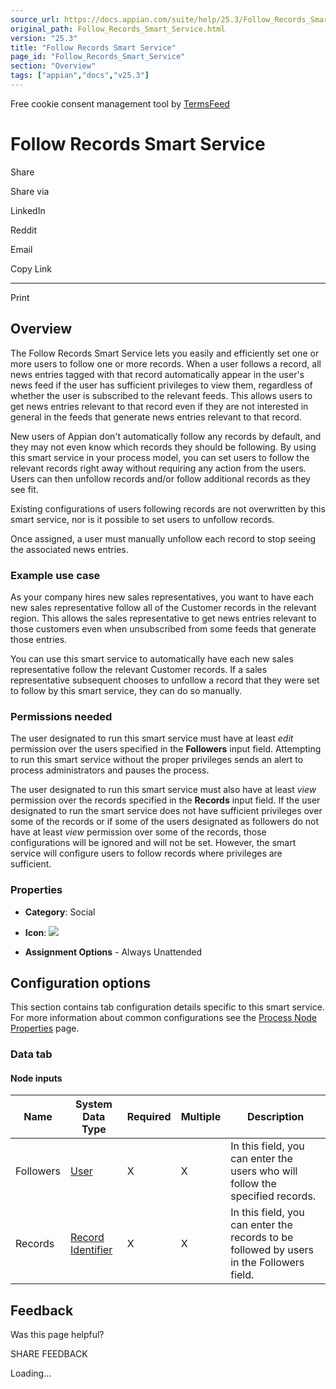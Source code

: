 ```yaml
---
source_url: https://docs.appian.com/suite/help/25.3/Follow_Records_Smart_Service.html
original_path: Follow_Records_Smart_Service.html
version: "25.3"
title: "Follow Records Smart Service"
page_id: "Follow_Records_Smart_Service"
section: "Overview"
tags: ["appian","docs","v25.3"]
---
```



Free cookie consent management tool by [TermsFeed](https://www.termsfeed.com/)

# Follow Records Smart Service

Share

Share via

LinkedIn

Reddit

Email

Copy Link

* * *

Print

## Overview

The Follow Records Smart Service lets you easily and efficiently set one or more users to follow one or more records. When a user follows a record, all news entries tagged with that record automatically appear in the user's news feed if the user has sufficient privileges to view them, regardless of whether the user is subscribed to the relevant feeds. This allows users to get news entries relevant to that record even if they are not interested in general in the feeds that generate news entries relevant to that record.

New users of Appian don't automatically follow any records by default, and they may not even know which records they should be following. By using this smart service in your process model, you can set users to follow the relevant records right away without requiring any action from the users. Users can then unfollow records and/or follow additional records as they see fit.

Existing configurations of users following records are not overwritten by this smart service, nor is it possible to set users to unfollow records.

Once assigned, a user must manually unfollow each record to stop seeing the associated news entries.

### Example use case

As your company hires new sales representatives, you want to have each new sales representative follow all of the Customer records in the relevant region. This allows the sales representative to get news entries relevant to those customers even when unsubscribed from some feeds that generate those entries.

You can use this smart service to automatically have each new sales representative follow the relevant Customer records. If a sales representative subsequent chooses to unfollow a record that they were set to follow by this smart service, they can do so manually.

### Permissions needed

The user designated to run this smart service must have at least _edit_ permission over the users specified in the **Followers** input field. Attempting to run this smart service without the proper privileges sends an alert to process administrators and pauses the process.

The user designated to run this smart service must also have at least _view_ permission over the records specified in the **Records** input field. If the user designated to run the smart service does not have sufficient privileges over some of the records or if some of the users designated as followers do not have at least _view_ permission over some of the records, those configurations will be ignored and will not be set. However, the smart service will configure users to follow records where privileges are sufficient.

### Properties

-   **Category**: Social

-   **Icon**: ![](images/Smart_Service_Icons/Follow_Records.png)

-   **Assignment Options** - Always Unattended

## Configuration options

This section contains tab configuration details specific to this smart service. For more information about common configurations see the [Process Node Properties](Process_Node_and_Smart_Service_Properties.html) page.

### Data tab

#### Node inputs

| Name | System Data Type | Required | Multiple | Description |
| --- | --- | --- | --- | --- |
| Followers | [User](Appian_Data_Types.html#user) | X | X | In this field, you can enter the users who will follow the specified records. |
| Records | [Record Identifier](Appian_Data_Types.html#record-identifier) | X | X | In this field, you can enter the records to be followed by users in the Followers field. |

## Feedback

Was this page helpful?

SHARE FEEDBACK

Loading...